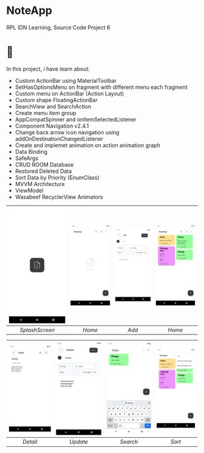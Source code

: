 # NoteApp
RPL IDN Learning, Source Code Project 6

# :monocle_face:
In this project, i have learn about: 
- Custom ActionBar using MaterialToolbar
- SetHasOptionsMenu on fragment with different menu each fragment
- Custom menu on ActionBar (Action Layout)
- Custom shape FloatingActionBar
- SearchView and SearchAction
- Create menu item group
- AppCompatSpinner and onItemSelectedListener
- Component Navigation v2.4.1
- Change back arrow icon navigation using addOnDestinationChangedListener
- Create and implemet animation on action animation graph
- Data Binding
- SafeArgs
- CRUD ROOM Database
- Restored Deleted Data
- Sort Data by Priority (EnumClass)
- MVVM Architecture
- ViewModel
- Wasabeef RecyclerView Animators


| <img src="/images/ss.png"/> | <img src="/images/home.png"/> | <img src="/images/add.png"/> | <img src="/images/home1.png"/> |
| :--: | :--: | :--: | :--: | 
| *SplashScreen* | *Home* | *Add* | *Home* |

| <img src="/images/detail.png"/> | <img src="/images/update.png"/> | <img src="/images/search.png"/> | <img src="/images/sort.png"/> |
| :--: | :--: | :--: | :--: | 
| *Detail* | *Update* | *Search* | *Sort* |

